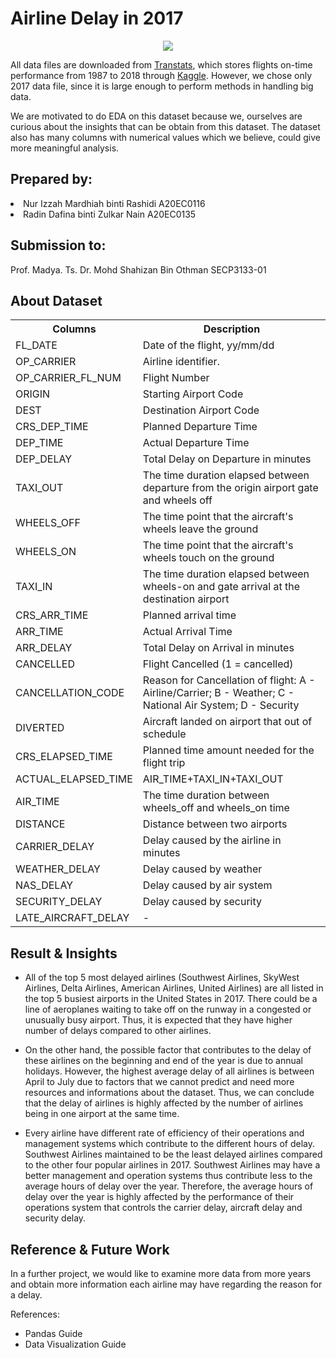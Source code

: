 <h1>Airline Delay in 2017</h1>

<p align="center">
  <img src="https://www.thetimes.co.uk/imageserver/image/%2Fmethode%2Fsundaytimes%2Fprod%2Fweb%2Fbin%2Fa919ce06-72b3-11eb-b6bc-1d2ce6b7b794.jpg?crop=2250%2C1266%2C0%2C117" />
</p>

All data files are downloaded from [Transtats](https://www.transtats.bts.gov/Homepage.asp), which stores flights on-time performance from 1987 to 2018 through [Kaggle](https://www.kaggle.com/datasets/yuanyuwendymu/airline-delay-and-cancellation-data-2009-2018). However, we chose only 2017 data file, since it is large enough to perform methods in handling big data.

We are motivated to do EDA on this dataset because we, ourselves are curious about the insights that can be obtain from this dataset. The dataset also has many columns with numerical values which we believe, could give more meaningful analysis.

<h2>Prepared by:</h2>
<li>Nur Izzah Mardhiah binti Rashidi A20EC0116</li>
<li>Radin Dafina binti Zulkar Nain A20EC0135</li>

<h2>Submission to:</h2>
Prof. Madya. Ts. Dr. Mohd Shahizan Bin Othman
SECP3133-01

<h2>About Dataset</h2>
<table>
  <tr>
    <th>Columns</th>
    <th>Description</th>
  </tr>
  <tr>
    <td>FL_DATE</td>
    <td>Date of the flight, yy/mm/dd</td>
  </tr>
  <tr>
    <td>OP_CARRIER</td>
    <td>Airline identifier.</td>
  </tr>
  <tr>
    <td>OP_CARRIER_FL_NUM</td>
    <td>Flight Number</td>
  </tr>
  <tr>
    <td>ORIGIN</td>
    <td>Starting Airport Code</td>
  </tr>
  <tr>
    <td>DEST</td>
    <td>Destination Airport Code</td>
  </tr>
  <tr>
    <td>CRS_DEP_TIME</td>
    <td>Planned Departure Time</td>
  </tr>
    <tr>
    <td>DEP_TIME</td>
    <td>Actual Departure Time</td>
  </tr>
    <tr>
    <td>DEP_DELAY</td>
    <td>Total Delay on Departure in minutes</td>
  </tr>
    <tr>
    <td>TAXI_OUT</td>
    <td>The time duration elapsed between departure from the origin airport gate and wheels off</td>
  </tr>
  <tr>
    <td>WHEELS_OFF</td>
    <td>The time point that the aircraft's wheels leave the ground</td>
  </tr>
  <tr>
    <td>WHEELS_ON</td>
    <td>The time point that the aircraft's wheels touch on the ground</td>
  </tr>
  <tr>
    <td>TAXI_IN</td>
    <td>The time duration elapsed between wheels-on and gate arrival at the destination airport</td>
  </tr>
  <tr>
    <td>CRS_ARR_TIME</td>
    <td>Planned arrival time</td>
  </tr>
  <tr>
    <td>ARR_TIME</td>
    <td>Actual Arrival Time</td>
  </tr>
  <tr>
    <td>ARR_DELAY</td>
    <td>Total Delay on Arrival in minutes</td>
  </tr>
    <tr>
    <td>CANCELLED</td>
    <td>Flight Cancelled (1 = cancelled)</td>
  </tr>
    <tr>
    <td>CANCELLATION_CODE</td>
    <td>Reason for Cancellation of flight: A - Airline/Carrier; B - Weather; C - National Air System; D - Security</td>
  </tr>
    <tr>
    <td>DIVERTED</td>
    <td>Aircraft landed on airport that out of schedule</td>
  </tr>
    <tr>
    <td>CRS_ELAPSED_TIME</td>
    <td>Planned time amount needed for the flight trip</td>
  </tr>
    <tr>
    <td>ACTUAL_ELAPSED_TIME</td>
    <td>AIR_TIME+TAXI_IN+TAXI_OUT</td>
  </tr>
    <tr>
    <td>AIR_TIME</td>
    <td>The time duration between wheels_off and wheels_on time</td>
  </tr>
    <tr>
    <td>DISTANCE</td>
    <td>Distance between two airports</td>
  </tr>
  <tr>
    <td>CARRIER_DELAY</td>
    <td>Delay caused by the airline in minutes</td>
  </tr>
  <tr>
    <td>WEATHER_DELAY</td>
    <td>Delay caused by weather</td>
  </tr>
  <tr>
    <td>NAS_DELAY</td>
    <td>Delay caused by air system</td>
  </tr>
  <tr>
    <td>SECURITY_DELAY</td>
    <td>Delay caused by security</td>
  </tr>
  <tr>
    <td>LATE_AIRCRAFT_DELAY</td>
    <td>-</td>
  </tr>

    
</table>

<h2>Result & Insights</h2>

- All of the top 5 most delayed airlines (Southwest Airlines, SkyWest Airlines, Delta Airlines, American Airlines, United Airlines) are all listed in the top 5 busiest airports in the United States in 2017. There could be a line of aeroplanes waiting to take off on the runway in a congested or unusually busy airport. Thus, it is expected that they have higher number of delays compared to other airlines.

- On the other hand, the possible factor that contributes to the delay of these airlines on the beginning and end of the year is due to annual holidays. However, the highest average delay of all airlines is between April to July due to factors that we cannot predict and need more resources and informations about the dataset. Thus, we can conclude that the delay of airlines is highly affected by the number of airlines being in one airport at the same time.

- Every airline have different rate of efficiency of their operations and management systems which contribute to the different hours of delay. Southwest Airlines maintained to be the least delayed airlines compared to the other four popular airlines in 2017. Southwest Airlines may have a better management and operation systems thus contribute less to the average hours of delay over the year. Therefore, the average hours of delay over the year is highly affected by the performance of their operations system that controls the carrier delay, aircraft delay and security delay.

<h2>Reference & Future Work</h2>
In a further project, we would like to examine more data from more years and obtain more information each airline may have regarding the reason for a delay.

References:

- Pandas Guide
- Data Visualization Guide
